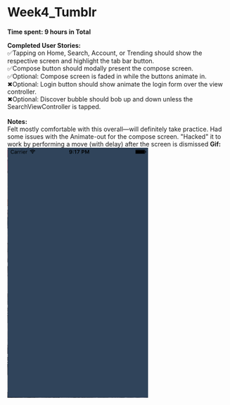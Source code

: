 # Week4_Tumblr

<b>Time spent: 9 hours in Total</b>

<b>Completed User Stories:</b>
<br>
&#9989;Tapping on Home, Search, Account, or Trending should show the respective screen and highlight the tab bar button.
<br>&#9989;Compose button should modally present the compose screen.
<br>&#9989;Optional: Compose screen is faded in while the buttons animate in.
<br>&#10006;Optional: Login button should show animate the login form over the view controller.
<br>&#10006;Optional: Discover bubble should bob up and down unless the SearchViewController is tapped.
<br><br>
<b>Notes:</b>
<br>Felt mostly comfortable with this overall—will definitely take practice. Had some issues with the Animate-out for the compose screen. "Hacked" it to work by performing a move (with delay) after the screen is dismissed
<b>Gif:</b>
<br>
![alt tag](https://github.com/yeahnoah/Week4_Tumblr/blob/master/wk4_tumblr.gif?raw=true)
